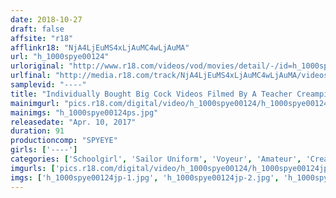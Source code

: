 ```yaml
---
date: 2018-10-27
draft: false
affsite: "r18"
afflinkr18: "NjA4LjEuMS4xLjAuMC4wLjAuMA"
url: "h_1000spye00124"
urloriginal: "http://www.r18.com/videos/vod/movies/detail/-/id=h_1000spye00124"
urlfinal: "http://media.r18.com/track/NjA4LjEuMS4xLjAuMC4wLjAuMA/videos/vod/movies/detail/-/id=h_1000spye00124"
samplevid: "----"
title: "Individually Bought Big Cock Videos Filmed By A Teacher Creampie Sex With A Bad Girl Barely Legal Punishment Videos"
mainimgurl: "pics.r18.com/digital/video/h_1000spye00124/h_1000spye00124ps.jpg"
mainimgs: "h_1000spye00124ps.jpg"
releasedate: "Apr. 10, 2017"
duration: 91
productioncomp: "SPYEYE"
girls: ['----']
categories: ['Schoolgirl', 'Sailor Uniform', 'Voyeur', 'Amateur', 'Creampie']
imgurls: ['pics.r18.com/digital/video/h_1000spye00124/h_1000spye00124jp-1.jpg', 'pics.r18.com/digital/video/h_1000spye00124/h_1000spye00124jp-2.jpg', 'pics.r18.com/digital/video/h_1000spye00124/h_1000spye00124jp-3.jpg', 'pics.r18.com/digital/video/h_1000spye00124/h_1000spye00124jp-4.jpg', 'pics.r18.com/digital/video/h_1000spye00124/h_1000spye00124jp-5.jpg', 'pics.r18.com/digital/video/h_1000spye00124/h_1000spye00124jp-6.jpg', 'pics.r18.com/digital/video/h_1000spye00124/h_1000spye00124jp-7.jpg', 'pics.r18.com/digital/video/h_1000spye00124/h_1000spye00124jp-8.jpg', 'pics.r18.com/digital/video/h_1000spye00124/h_1000spye00124jp-9.jpg', 'pics.r18.com/digital/video/h_1000spye00124/h_1000spye00124jp-10.jpg', 'pics.r18.com/digital/video/h_1000spye00124/h_1000spye00124jp-11.jpg', 'pics.r18.com/digital/video/h_1000spye00124/h_1000spye00124jp-12.jpg', 'pics.r18.com/digital/video/h_1000spye00124/h_1000spye00124jp-13.jpg', 'pics.r18.com/digital/video/h_1000spye00124/h_1000spye00124jp-14.jpg', 'pics.r18.com/digital/video/h_1000spye00124/h_1000spye00124jp-15.jpg', 'pics.r18.com/digital/video/h_1000spye00124/h_1000spye00124jp-16.jpg', 'pics.r18.com/digital/video/h_1000spye00124/h_1000spye00124jp-17.jpg', 'pics.r18.com/digital/video/h_1000spye00124/h_1000spye00124jp-18.jpg', 'pics.r18.com/digital/video/h_1000spye00124/h_1000spye00124jp-19.jpg', 'pics.r18.com/digital/video/h_1000spye00124/h_1000spye00124jp-20.jpg']
imgs: ['h_1000spye00124jp-1.jpg', 'h_1000spye00124jp-2.jpg', 'h_1000spye00124jp-3.jpg', 'h_1000spye00124jp-4.jpg', 'h_1000spye00124jp-5.jpg', 'h_1000spye00124jp-6.jpg', 'h_1000spye00124jp-7.jpg', 'h_1000spye00124jp-8.jpg', 'h_1000spye00124jp-9.jpg', 'h_1000spye00124jp-10.jpg', 'h_1000spye00124jp-11.jpg', 'h_1000spye00124jp-12.jpg', 'h_1000spye00124jp-13.jpg', 'h_1000spye00124jp-14.jpg', 'h_1000spye00124jp-15.jpg', 'h_1000spye00124jp-16.jpg', 'h_1000spye00124jp-17.jpg', 'h_1000spye00124jp-18.jpg', 'h_1000spye00124jp-19.jpg', 'h_1000spye00124jp-20.jpg']
---
```

